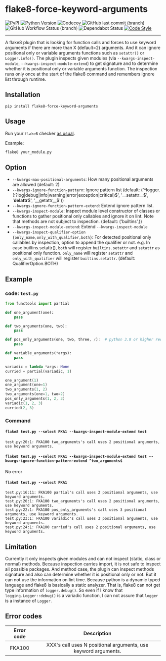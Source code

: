 # flake8-force-keyword-arguments

[![PyPI](https://img.shields.io/pypi/v/flake8-force-keyword-arguments?label=pypi&logo=python&style=flat-square)](https://pypi.org/project/flake8-force-keyword-arguments/)
[![Python Version](https://img.shields.io/pypi/pyversions/flake8-force-keyword-arguments.svg?style=flat-square&logo=python)](https://pypi.org/project/flake8-force-keyword-arguments/)
![Codecov](https://img.shields.io/codecov/c/gh/isac322/flake8-force-keyword-arguments?style=flat-square&logo=codecov)
![GitHub last commit (branch)](https://img.shields.io/github/last-commit/isac322/flake8-force-keyword-arguments/master?logo=github&style=flat-square)
![GitHub Workflow Status (branch)](https://img.shields.io/github/workflow/status/isac322/flake8-force-keyword-arguments/ci/master?logo=github&style=flat-square)
![Dependabot Status](https://flat.badgen.net/github/dependabot/isac322/flake8-force-keyword-arguments?icon=github)
[![Code Style](https://img.shields.io/badge/code%20style-black-000000.svg?style=flat-square)](https://github.com/psf/black)
___

A flake8 plugin that is looking for function calls and forces to use keyword arguments
if there are more than X (default=2) arguments.
And it can ignore positional only or variable arguments functions such as `setattr()` or `Logger.info()`.
The plugin inspects given modules (via `--kwargs-inspect-module`, `--kwargs-inspect-module-extend`)
to get signature and to determine whether it is positional only or variable arguments function.
The inspection runs only once at the start of the flake8 command and remembers ignore list through runtime.


## Installation

```
pip install flake8-force-keyword-arguments
```

## Usage

Run your `flake8` checker [as usual](http://flake8.pycqa.org/en/latest/user/invocation.html).

Example:

```bash
flake8 your_module.py
```

## Option

- `--kwargs-max-positional-arguments`: How many positional arguments are allowed (default: 2)
- `--kwargs-ignore-function-pattern`: Ignore pattern list (default: ('^logger.(:?log|debug|info|warning|error|exception|critical)$', '__setattr__$', '__delattr__$', '__getattr__$'))
- `--kwargs-ignore-function-pattern-extend`: Extend ignore pattern list.
- `--kwargs-inspect-module`: Inspect module level constructor of classes or functions to gather positional only callables and ignore it on lint. Note that methods are not subject to inspection. (default: ('builtins',))
- `--kwargs-inspect-module-extend`: Extend `--kwargs-inspect-module`
- `--kwargs-inspect-qualifier-option {only_name,only_with_qualifier,both}`: For detected positional only callables by inspection, option to append the qualifier or not. e.g. In case builtins.setattr(), `both` will register `builtins.setattr` and `setattr` as positional only function. `only_name` will register `setattr` and `only_with_qualifier` will register `builtins.setattr`. (default: QualifierOption.BOTH)

## Example

### code: `test.py`

```python
from functools import partial

def one_argument(one):
    pass

def two_arguments(one, two):
    pass

def pos_only_arguments(one, two, three, /):  # python 3.8 or higher required
    pass

def variable_arguments(*args):
    pass

variadic = lambda *args: None
curried = partial(variadic, 1)

one_argument(1)
one_argument(one=1)
two_arguments(1, 2)
two_arguments(one=1, two=2)
pos_only_arguments(1, 2, 3)
variadic(1, 2, 3)
curried(2, 3)
```

### Command

#### `flake8 test.py --select FKA1 --kwargs-inspect-module-extend test`

```
test.py:20:1: FKA100 two_arguments's call uses 2 positional arguments, use keyword arguments.
```

#### `flake8 test.py --select FKA1 --kwargs-inspect-module-extend test --kwargs-ignore-function-pattern-extend ^two_arguments$`

No error

#### `flake8 test.py --select FKA1`

```
test.py:16:11: FKA100 partial's call uses 2 positional arguments, use keyword arguments.
test.py:20:1: FKA100 two_arguments's call uses 2 positional arguments, use keyword arguments.
test.py:22:1: FKA100 pos_only_arguments's call uses 3 positional arguments, use keyword arguments.
test.py:23:1: FKA100 variadic's call uses 3 positional arguments, use keyword arguments.
test.py:24:1: FKA100 curried's call uses 2 positional arguments, use keyword arguments.
```

## Limitation

Currently it only inspects given modules and can not inspect (static, class or normal) methods.
Because inspection carries import, it is not safe to inspect all possible packages.
And method case, the plugin can inspect methods signature and also can determine whether it is positional only or not.
But it can not use the information on lint time.
Because python is a dynamic typed language and flake8 is basically a static analyzer.
That is, flake8 can not get type information of `logger.debug()`.
So even if I know that `logging.Logger::debug()` is a variadic function,
I can not assure that `logger` is a instance of `Logger`.

## Error codes

| Error code |                     Description                                |
|:----------:|:--------------------------------------------------------------:|
|   FKA100    | XXX's call uses N positional arguments, use keyword arguments. |
